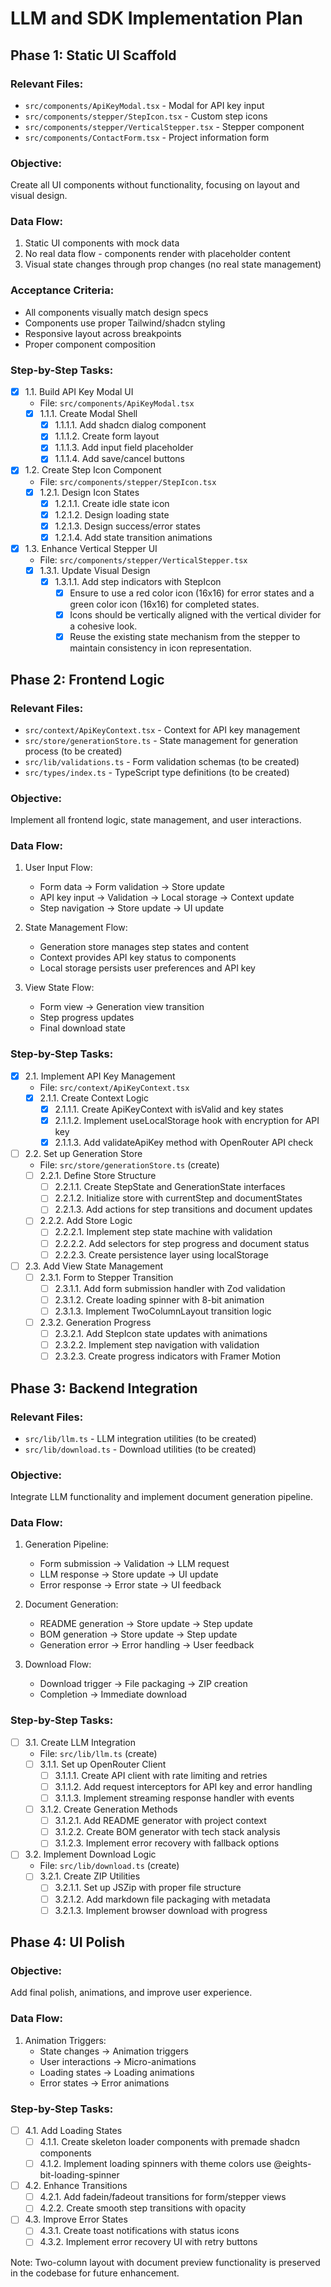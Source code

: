 # LLM and SDK Implementation Plan

## Phase 1: Static UI Scaffold

### Relevant Files:
- `src/components/ApiKeyModal.tsx` - Modal for API key input
- `src/components/stepper/StepIcon.tsx` - Custom step icons
- `src/components/stepper/VerticalStepper.tsx` - Stepper component
- `src/components/ContactForm.tsx` - Project information form

### Objective:
Create all UI components without functionality, focusing on layout and visual design.

### Data Flow:
1. Static UI components with mock data
2. No real data flow - components render with placeholder content
3. Visual state changes through prop changes (no real state management)

### Acceptance Criteria:
- All components visually match design specs
- Components use proper Tailwind/shadcn styling
- Responsive layout across breakpoints
- Proper component composition

### Step-by-Step Tasks:

- [x] 1.1. Build API Key Modal UI
  - File: `src/components/ApiKeyModal.tsx`
  - [x] 1.1.1. Create Modal Shell
    - [x] 1.1.1.1. Add shadcn dialog component
    - [x] 1.1.1.2. Create form layout
    - [x] 1.1.1.3. Add input field placeholder
    - [x] 1.1.1.4. Add save/cancel buttons

- [x] 1.2. Create Step Icon Component
  - File: `src/components/stepper/StepIcon.tsx`
  - [x] 1.2.1. Design Icon States
    - [x] 1.2.1.1. Create idle state icon
    - [x] 1.2.1.2. Design loading state
    - [x] 1.2.1.3. Design success/error states
    - [x] 1.2.1.4. Add state transition animations

- [x] 1.3. Enhance Vertical Stepper UI
  - File: `src/components/stepper/VerticalStepper.tsx`
  - [x] 1.3.1. Update Visual Design
    - [x] 1.3.1.1. Add step indicators with StepIcon
      - [x] Ensure to use a red color icon (16x16) for error states and a green color icon (16x16) for completed states.
      - [x] Icons should be vertically aligned with the vertical divider for a cohesive look.
      - [x] Reuse the existing state mechanism from the stepper to maintain consistency in icon representation.

## Phase 2: Frontend Logic

### Relevant Files:
- `src/context/ApiKeyContext.tsx` - Context for API key management
- `src/store/generationStore.ts` - State management for generation process (to be created)
- `src/lib/validations.ts` - Form validation schemas (to be created)
- `src/types/index.ts` - TypeScript type definitions (to be created)

### Objective:
Implement all frontend logic, state management, and user interactions.

### Data Flow:
1. User Input Flow:
   - Form data → Form validation → Store update
   - API key input → Validation → Local storage → Context update
   - Step navigation → Store update → UI update

2. State Management Flow:
   - Generation store manages step states and content
   - Context provides API key status to components
   - Local storage persists user preferences and API key

3. View State Flow:
   - Form view → Generation view transition
   - Step progress updates
   - Final download state

### Step-by-Step Tasks:

- [x] 2.1. Implement API Key Management
  - File: `src/context/ApiKeyContext.tsx`
  - [x] 2.1.1. Create Context Logic
    - [x] 2.1.1.1. Create ApiKeyContext with isValid and key states
    - [x] 2.1.1.2. Implement useLocalStorage hook with encryption for API key
    - [x] 2.1.1.3. Add validateApiKey method with OpenRouter API check

- [ ] 2.2. Set up Generation Store
  - File: `src/store/generationStore.ts` (create)
  - [ ] 2.2.1. Define Store Structure
    - [ ] 2.2.1.1. Create StepState and GenerationState interfaces
    - [ ] 2.2.1.2. Initialize store with currentStep and documentStates
    - [ ] 2.2.1.3. Add actions for step transitions and document updates
  - [ ] 2.2.2. Add Store Logic
    - [ ] 2.2.2.1. Implement step state machine with validation
    - [ ] 2.2.2.2. Add selectors for step progress and document status
    - [ ] 2.2.2.3. Create persistence layer using localStorage

- [ ] 2.3. Add View State Management
  - [ ] 2.3.1. Form to Stepper Transition
    - [ ] 2.3.1.1. Add form submission handler with Zod validation
    - [ ] 2.3.1.2. Create loading spinner with 8-bit animation
    - [ ] 2.3.1.3. Implement TwoColumnLayout transition logic
  - [ ] 2.3.2. Generation Progress
    - [ ] 2.3.2.1. Add StepIcon state updates with animations
    - [ ] 2.3.2.2. Implement step navigation with validation
    - [ ] 2.3.2.3. Create progress indicators with Framer Motion

## Phase 3: Backend Integration

### Relevant Files:
- `src/lib/llm.ts` - LLM integration utilities (to be created)
- `src/lib/download.ts` - Download utilities (to be created)

### Objective:
Integrate LLM functionality and implement document generation pipeline.

### Data Flow:
1. Generation Pipeline:
   - Form submission → Validation → LLM request
   - LLM response → Store update → UI update
   - Error response → Error state → UI feedback

2. Document Generation:
   - README generation → Store update → Step update
   - BOM generation → Store update → Step update
   - Generation error → Error handling → User feedback

3. Download Flow:
   - Download trigger → File packaging → ZIP creation
   - Completion → Immediate download

### Step-by-Step Tasks:

- [ ] 3.1. Create LLM Integration
  - File: `src/lib/llm.ts` (create)
  - [ ] 3.1.1. Set up OpenRouter Client
    - [ ] 3.1.1.1. Create API client with rate limiting and retries
    - [ ] 3.1.1.2. Add request interceptors for API key and error handling
    - [ ] 3.1.1.3. Implement streaming response handler with events
  - [ ] 3.1.2. Create Generation Methods
    - [ ] 3.1.2.1. Add README generator with project context
    - [ ] 3.1.2.2. Create BOM generator with tech stack analysis
    - [ ] 3.1.2.3. Implement error recovery with fallback options

- [ ] 3.2. Implement Download Logic
  - File: `src/lib/download.ts` (create)
  - [ ] 3.2.1. Create ZIP Utilities
    - [ ] 3.2.1.1. Set up JSZip with proper file structure
    - [ ] 3.2.1.2. Add markdown file packaging with metadata
    - [ ] 3.2.1.3. Implement browser download with progress

## Phase 4: UI Polish

### Objective:
Add final polish, animations, and improve user experience.

### Data Flow:
1. Animation Triggers:
   - State changes → Animation triggers
   - User interactions → Micro-animations
   - Loading states → Loading animations
   - Error states → Error animations

### Step-by-Step Tasks:

- [ ] 4.1. Add Loading States
  - [ ] 4.1.1. Create skeleton loader components with premade shadcn components
  - [ ] 4.1.2. Implement loading spinners with theme colors use @eights-bit-loading-spinner

- [ ] 4.2. Enhance Transitions
  - [ ] 4.2.1. Add fadein/fadeout transitions for form/stepper views
  - [ ] 4.2.2. Create smooth step transitions with opacity

- [ ] 4.3. Improve Error States
  - [ ] 4.3.1. Create toast notifications with status icons
  - [ ] 4.3.2. Implement error recovery UI with retry buttons

Note: Two-column layout with document preview functionality is preserved in the codebase for future enhancement. 